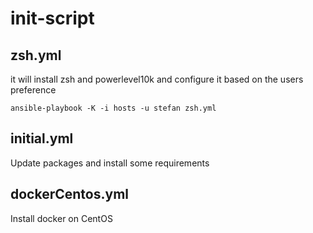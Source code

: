 # init-script

## zsh.yml

it will install zsh and powerlevel10k and configure it based on the users preference
```
ansible-playbook -K -i hosts -u stefan zsh.yml 
```
## initial.yml

Update packages and install some requirements

## dockerCentos.yml

Install docker on CentOS